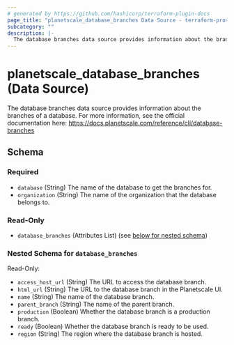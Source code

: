 ```yaml
---
# generated by https://github.com/hashicorp/terraform-plugin-docs
page_title: "planetscale_database_branches Data Source - terraform-provider-planetscale"
subcategory: ""
description: |-
  The database branches data source provides information about the branches of a database. For more information, see the official documentation here: https://docs.planetscale.com/reference/cli/database-branches
---
```


# planetscale_database_branches (Data Source)

The database branches data source provides information about the branches of a database. For more information, see the official documentation here: https://docs.planetscale.com/reference/cli/database-branches



<!-- schema generated by tfplugindocs -->
## Schema

### Required

- `database` (String) The name of the database to get the branches for.
- `organization` (String) The name of the organization that the database belongs to.

### Read-Only

- `database_branches` (Attributes List) (see [below for nested schema](#nestedatt--database_branches))

<a id="nestedatt--database_branches"></a>
### Nested Schema for `database_branches`

Read-Only:

- `access_host_url` (String) The URL to access the database branch.
- `html_url` (String) The URL to the database branch in the Planetscale UI.
- `name` (String) The name of the database branch.
- `parent_branch` (String) The name of the parent branch.
- `production` (Boolean) Whether the database branch is a production branch.
- `ready` (Boolean) Whether the database branch is ready to be used.
- `region` (String) The region where the database branch is hosted.


